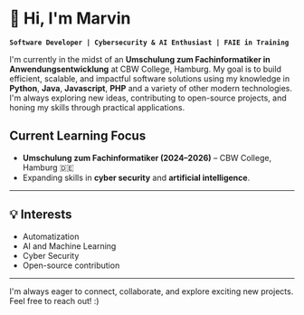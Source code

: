 

# 👋 Hi, I'm Marvin

**`Software Developer | Cybersecurity & AI Enthusiast | FAIE in Training`**

I'm currently in the midst of an **Umschulung zum Fachinformatiker in Anwendungsentwicklung** at CBW College, Hamburg. My goal is to build efficient, scalable, and impactful software solutions using my knowledge in **Python**, **Java**, **Javascript**, **PHP** and a variety of other modern technologies. I'm always exploring new ideas, contributing to open-source projects, and honing my skills through practical applications.


## Current Learning Focus

- **Umschulung zum Fachinformatiker (2024–2026)** – CBW College, Hamburg 🇩🇪
- Expanding skills in **cyber security** and **artificial intelligence**.

---

## 💡 Interests
- Automatization
- AI and Machine Learning
- Cyber Security
- Open-source contribution
  
---

I'm always eager to connect, collaborate, and explore exciting new projects. Feel free to reach out! :)
